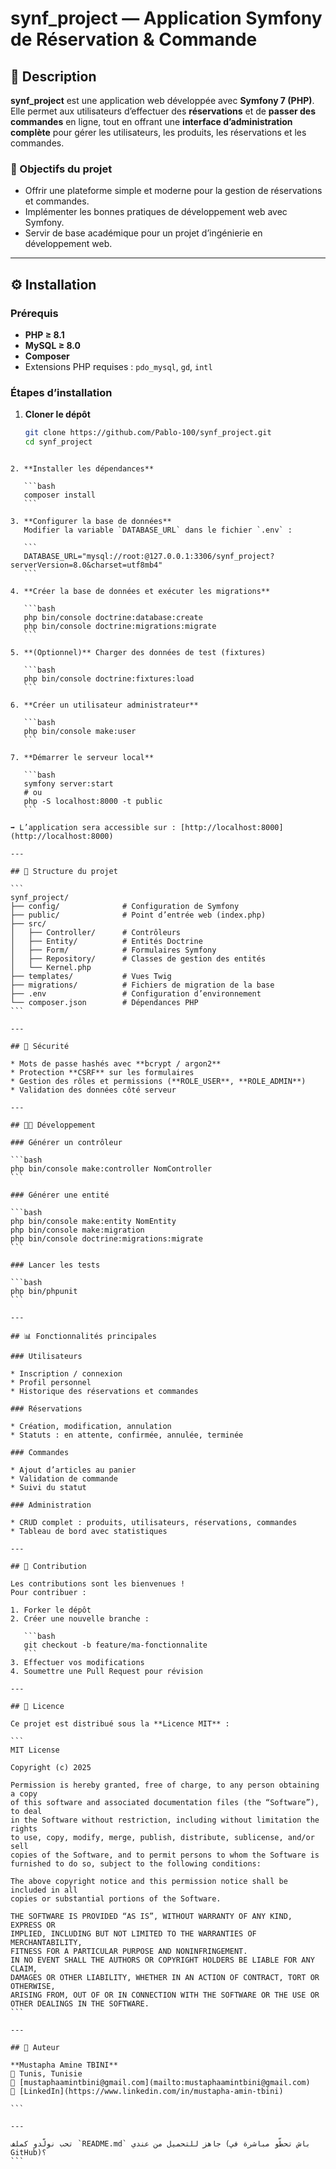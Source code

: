 
# synf_project — Application Symfony de Réservation & Commande

## 🧩 Description

**synf_project** est une application web développée avec **Symfony 7 (PHP)**.  
Elle permet aux utilisateurs d’effectuer des **réservations** et de **passer des commandes** en ligne, tout en offrant une **interface d’administration complète** pour gérer les utilisateurs, les produits, les réservations et les commandes.

### 🎯 Objectifs du projet
- Offrir une plateforme simple et moderne pour la gestion de réservations et commandes.
- Implémenter les bonnes pratiques de développement web avec Symfony.
- Servir de base académique pour un projet d’ingénierie en développement web.

---

## ⚙️ Installation

### Prérequis
- **PHP ≥ 8.1**
- **MySQL ≥ 8.0**
- **Composer**
- Extensions PHP requises : `pdo_mysql`, `gd`, `intl`

### Étapes d’installation

1. **Cloner le dépôt**
   ```bash
   git clone https://github.com/Pablo-100/synf_project.git
   cd synf_project
````

2. **Installer les dépendances**

   ```bash
   composer install
   ```

3. **Configurer la base de données**
   Modifier la variable `DATABASE_URL` dans le fichier `.env` :

   ```
   DATABASE_URL="mysql://root:@127.0.0.1:3306/synf_project?serverVersion=8.0&charset=utf8mb4"
   ```

4. **Créer la base de données et exécuter les migrations**

   ```bash
   php bin/console doctrine:database:create
   php bin/console doctrine:migrations:migrate
   ```

5. **(Optionnel)** Charger des données de test (fixtures)

   ```bash
   php bin/console doctrine:fixtures:load
   ```

6. **Créer un utilisateur administrateur**

   ```bash
   php bin/console make:user
   ```

7. **Démarrer le serveur local**

   ```bash
   symfony server:start
   # ou
   php -S localhost:8000 -t public
   ```

➡️ L’application sera accessible sur : [http://localhost:8000](http://localhost:8000)

---

## 🧱 Structure du projet

```
synf_project/
├── config/              # Configuration de Symfony
├── public/              # Point d’entrée web (index.php)
├── src/
│   ├── Controller/      # Contrôleurs
│   ├── Entity/          # Entités Doctrine
│   ├── Form/            # Formulaires Symfony
│   ├── Repository/      # Classes de gestion des entités
│   └── Kernel.php
├── templates/           # Vues Twig
├── migrations/          # Fichiers de migration de la base
├── .env                 # Configuration d’environnement
└── composer.json        # Dépendances PHP
```

---

## 🔐 Sécurité

* Mots de passe hashés avec **bcrypt / argon2**
* Protection **CSRF** sur les formulaires
* Gestion des rôles et permissions (**ROLE_USER**, **ROLE_ADMIN**)
* Validation des données côté serveur

---

## 🧑‍💻 Développement

### Générer un contrôleur

```bash
php bin/console make:controller NomController
```

### Générer une entité

```bash
php bin/console make:entity NomEntity
php bin/console make:migration
php bin/console doctrine:migrations:migrate
```

### Lancer les tests

```bash
php bin/phpunit
```

---

## 📊 Fonctionnalités principales

### Utilisateurs

* Inscription / connexion
* Profil personnel
* Historique des réservations et commandes

### Réservations

* Création, modification, annulation
* Statuts : en attente, confirmée, annulée, terminée

### Commandes

* Ajout d’articles au panier
* Validation de commande
* Suivi du statut

### Administration

* CRUD complet : produits, utilisateurs, réservations, commandes
* Tableau de bord avec statistiques

---

## 🤝 Contribution

Les contributions sont les bienvenues !
Pour contribuer :

1. Forker le dépôt
2. Créer une nouvelle branche :

   ```bash
   git checkout -b feature/ma-fonctionnalite
   ```
3. Effectuer vos modifications
4. Soumettre une Pull Request pour révision

---

## 🪪 Licence

Ce projet est distribué sous la **Licence MIT** :

```
MIT License

Copyright (c) 2025 

Permission is hereby granted, free of charge, to any person obtaining a copy
of this software and associated documentation files (the “Software”), to deal
in the Software without restriction, including without limitation the rights
to use, copy, modify, merge, publish, distribute, sublicense, and/or sell
copies of the Software, and to permit persons to whom the Software is
furnished to do so, subject to the following conditions:

The above copyright notice and this permission notice shall be included in all
copies or substantial portions of the Software.

THE SOFTWARE IS PROVIDED “AS IS”, WITHOUT WARRANTY OF ANY KIND, EXPRESS OR
IMPLIED, INCLUDING BUT NOT LIMITED TO THE WARRANTIES OF MERCHANTABILITY,
FITNESS FOR A PARTICULAR PURPOSE AND NONINFRINGEMENT.
IN NO EVENT SHALL THE AUTHORS OR COPYRIGHT HOLDERS BE LIABLE FOR ANY CLAIM,
DAMAGES OR OTHER LIABILITY, WHETHER IN AN ACTION OF CONTRACT, TORT OR OTHERWISE,
ARISING FROM, OUT OF OR IN CONNECTION WITH THE SOFTWARE OR THE USE OR OTHER DEALINGS IN THE SOFTWARE.
```

---

## 👤 Auteur

**Mustapha Amine TBINI**
📍 Tunis, Tunisie
📧 [mustaphaamintbini@gmail.com](mailto:mustaphaamintbini@gmail.com)
🔗 [LinkedIn](https://www.linkedin.com/in/mustapha-amin-tbini)

```

---

تحب نولّدو كملف `README.md` جاهز للتحميل من عندي (باش تحطّو مباشرة في GitHub)؟
```
